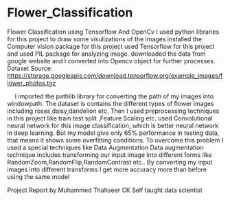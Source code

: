 # Flower_Classification
Flower Classification using Tensorflow And OpenCv
I used python libraries for this project to draw some visulizations of the images
 installed the Computer vision package for this project
 used Tensorflow for this project and used PIL package for analyzing image.
 downloaded the data from google website and I converted into Opencv object for further processes.
Dataset Source: https://storage.googleapis.com/download.tensorflow.org/example_images/flower_photos.tgz
 

 	I imported the pathlib library for converting the path of my images into windowpath.
	The dataset is contains the different types of flower images including roses,daisy,dandelion etc.
	Then I used preprocessing techniques in this project like train test split ,Feature Scaling etc.
	 used Convolutional neural network for this image classification, which is better neural network in deep learning.
	But my model give only 65% performance in testing data, that means it shows some overfitting conditions. To overcome this problem I used a special techniques like Data Augmentation
	Data augmentation technique includes transforming our input image into different  forms like RandomZoom,RandomFlip,RandomContrast etc..
	By converting my input images into different transforms I get more accuracy more than before using the same model


Project Report by Muhammed Thahseer CK
Self taught data scientist
